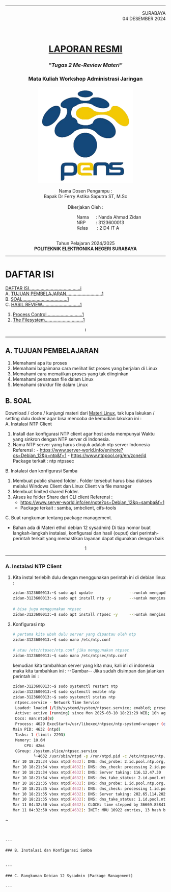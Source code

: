 
---

<p align="right">
    SURABAYA <br> 04 DESEMBER 2024
</p> <br>

<h1 align="center"><ins>LAPORAN RESMI</ins></h1>
<h3 align="center"><em>"Tugas 2 Me-Review Materi"</em></h3>
<h3 align="center">Mata Kuliah Workshop Administrasi Jaringan</h3>

<p align="center">
<img  src="https://github.com/Zorgons905/AdminJaringan2025/blob/main/Gambar/PENS.png" width="300" height="300"><br>
</p>

<p align="center">
Nama Dosen Pengampu : <br> 
Bapak Dr Ferry Astika Saputra ST, M.Sc <br><br>
Dikerjakan Oleh : <br>
</p>

<p>
&emsp;&emsp;&emsp;&emsp;&emsp;&emsp;&emsp;&emsp;&emsp;&emsp;&emsp;&emsp;&emsp;&emsp;&emsp;&emsp;Nama&emsp;&nbsp; : Nanda Ahmad Zidan <br>
&emsp;&emsp;&emsp;&emsp;&emsp;&emsp;&emsp;&emsp;&emsp;&emsp;&emsp;&emsp;&emsp;&emsp;&emsp;&emsp;NRP&emsp;&emsp;&nbsp;: 3123600013 <br>
&emsp;&emsp;&emsp;&emsp;&emsp;&emsp;&emsp;&emsp;&emsp;&emsp;&emsp;&emsp;&emsp;&emsp;&emsp;&emsp;Kelas&emsp;&emsp;: 2 D4 IT A <br>
<br>
</p>

<p align="center">
Tahun Pelajaran 2024/2025 <br>
<strong>POLITEKNIK ELEKTRONIKA NEGERI SURABAYA</strong>
</p>

---

# DAFTAR ISI

[DAFTAR ISI........................................i](#daftar-isi)<br>
A. [TUJUAN PEMBELAJARAN............................1](#a-tujuan-pembelajaran)<br>
B. [SOAL...................................1](#b-soal)<br>
C. [HASIL REVIEW..............................1](#c-hasil-review)<br>
1. [Process Control............................1](#1-process-control)<br>
2. [The Filesystem..............................1](#2-the-filesystem)<br>


<p align="center">i</p>

---

## A. TUJUAN PEMBELAJARAN
1. Memahami apa itu proses
2. Memahami bagaimana cara melihat list proses yang berjalan di Linux
3. Memahami cara mematikan proses yang tak diinginkan
4. Memahami penamaan file dalam Linux
5. Memahami struktur file dalam Linux

## B. SOAL
Download / clone / kunjungi materi dari [Materi Linux](https://github.com/ferryastika/unix-and-linux-sysadmin-notes), tak lupa lakukan / setting dulu docker agar bisa mencoba de kemudian lakukan ini :<br>
A. Instalasi NTP Client 
  1. Install dan konfigurasi NTP client agar host anda mempunyai Waktu yang sinkron dengan NTP server di Indonesia.
  2. Nama NTP server yang harus dirujuk adalah ntp server Indonesia Referensi :
    - https://www.server-world.info/en/note?os=Debian_12&p=ntp&f=1
    - https://www.ntppool.org/en/zone/id Package terkait : ntp ntpssec

B. Instalasi dan konfigurasi Samba
  1. Membuat public shared folder . Folder tersebut harus bisa diakses melalui Windows Client dan Linux Client via file manager
  2. Membuat limited shared Folder.
  3. Akses ke folder Share dari CLI client Referensi :
     - https://www.server-world.info/en/note?os=Debian_12&p=samba&f=1
     - Package terkait : samba, smbclient, cifs-tools

C. Buat rangkuman tentang package management. 
  - Bahan ada di Materi ethol debian 12 sysadmin) Di tiap nomor buat langkah-langkah instalasi, konfigurasi dan hasil (ouput) dari perintah-perintah terkait yang memastikan layanan  dapat digunakan dengan baik 

<p align="center">1</p>

---

### A. Instalasi NTP Client
1. Kita instal terlebih dulu dengan menggunakan perintah ini di debian linux :
   ```bash
   zidan-3123600013:~$ sudo apt update                -->untuk mengupdate jikalau ada pembaruan di linux
   zidan-3123600013:~$ sudo apt install ntp -y        -->untuk menginstall ntp

   # bisa juga menggunakan ntpsec
   zidan-3123600013:~$ sudo apt install ntpsec -y     -->untuk menginstall ntpsec
   ```
2. Konfigurasi ntp
   ```bash
   # pertama kita ubah dulu server yang dipantau oleh ntp
   zidan-3123600013:~$ sudo nano /etc/ntp.conf

   # atau /etc/ntpsec/ntp.conf jika menggunakan ntpsec
   zidan-3123600013:~$ sudo nano /etc/ntpsec/ntp.conf
   ```
   kemudian kita tambahkan server yang kita mau, kali ini di indonesia maka kita tambahkan ini :
   --Gambar--
   Jika sudah disimpan dan jalankan perintah ini :
   ```bash
   zidan-3123600013:~$ sudo systemctl restart ntp
   zidan-3123600013:~$ sudo systemctl enable ntp
   zidan-3123600013:~$ sudo systemctl status ntp
    ntpsec.service - Network Time Service
 	Loaded: loaded (/lib/systemd/system/ntpsec.service; enabled; preset: enabled)
 	Active: active (running) since Mon 2025-03-10 18:21:29 WIB; 10h ago
   	Docs: man:ntpd(8)
	Process: 4629 ExecStart=/usr/libexec/ntpsec/ntp-systemd-wrapper (code=exited, status=0/SUCCESS)
   Main PID: 4632 (ntpd)
  	Tasks: 1 (limit: 2293)
 	Memory: 10.6M
    	CPU: 42ms
 	CGroup: /system.slice/ntpsec.service
         	└─4632 /usr/sbin/ntpd -p /run/ntpd.pid -c /etc/ntpsec/ntp.conf -g -N -u ntpsec:ntpsec
   Mar 10 18:21:34 vbox ntpd[4632]: DNS: dns_probe: 2.id.pool.ntp.org, cast_flags:1, flags:20901
   Mar 10 18:21:34 vbox ntpd[4632]: DNS: dns_check: processing 2.id.pool.ntp.org, 1, 20901
   Mar 10 18:21:34 vbox ntpd[4632]: DNS: Server taking: 116.12.47.30
   Mar 10 18:21:34 vbox ntpd[4632]: DNS: dns_take_status: 2.id.pool.ntp.org=>good, 0
   Mar 10 18:21:35 vbox ntpd[4632]: DNS: dns_probe: 1.id.pool.ntp.org, cast_flags:1, flags:20901
   Mar 10 18:21:35 vbox ntpd[4632]: DNS: dns_check: processing 1.id.pool.ntp.org, 1, 20901
   Mar 10 18:21:35 vbox ntpd[4632]: DNS: Server taking: 202.65.114.202
   Mar 10 18:21:35 vbox ntpd[4632]: DNS: dns_take_status: 1.id.pool.ntp.org=>good, 0
   Mar 11 04:32:50 vbox ntpd[4632]: CLOCK: time stepped by 36669.858416
   Mar 11 04:32:50 vbox ntpd[4632]: INIT: MRU 10922 entries, 13 hash bits, 65536 bytes
~

   ```
   

---

### B. Instalasi dan Konfigurasi Samba


---

### C. Rangkuman Debian 12 Sysadmin (Package Management)

---
